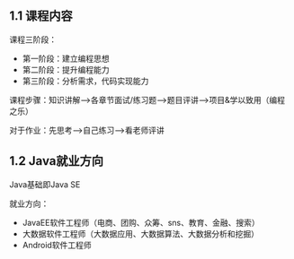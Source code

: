 ## 1.1 课程内容

课程三阶段：

- 第一阶段：建立编程思想
- 第二阶段：提升编程能力
- 第三阶段：分析需求，代码实现能力

课程步骤：知识讲解—>各章节面试/练习题—>题目评讲—>项目&学以致用（编程之乐）

对于作业：先思考—>自己练习—>看老师评讲



## 1.2 Java就业方向

Java基础即Java SE

就业方向：

- JavaEE软件工程师（电商、团购、众筹、sns、教育、金融、搜索）
- 大数据软件工程师（大数据应用、大数据算法、大数据分析和挖掘）
- Android软件工程师





